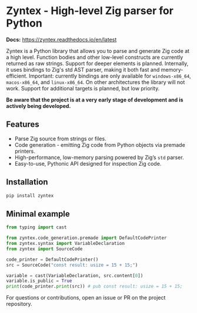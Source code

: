 # Zyntex - High-level Zig parser for Python
**Docs:** https://zyntex.readthedocs.io/en/latest

Zyntex is a Python library that allows you to parse and generate Zig code at a high level.
Function bodies and other low-level constructs are currently returned as raw strings.
Support for deeper elements is planned. Internally, it uses bindings to Zig's std AST parser,
making it both fast and memory-efficient.
Important: currently bindings are only available for `windows-x86_64`, `macos-x86_64`, and `linux-x86_64`.
On other architectures the library will not work. Support for additional targets is planned,
but low priority.

**Be aware that the project is at a very early stage of development
and is actively being developed.**

## Features

- Parse Zig source from strings or files.
- Code generation - emitting Zig code from Python objects via premade printers.
- High-performance, low-memory parsing powered by Zig’s `std` parser.
- Easy-to-use, Pythonic API designed for inspection Zig code.

## Installation

```bash
pip install zyntex
```

## Minimal example
```python
from typing import cast

from zyntex.code_generation.premade import DefaultCodePrinter
from zyntex.syntax import VariableDeclaration
from zyntex import SourceCode

code_printer = DefaultCodePrinter()
src = SourceCode("const result: usize = 15 + 15;")

variable = cast(VariableDeclaration, src.content[0])
variable.is_public = True
print(code_printer.print(src)) # pub const result: usize = 15 + 15;
```

For questions or contributions, open an issue or PR on the project repository.
